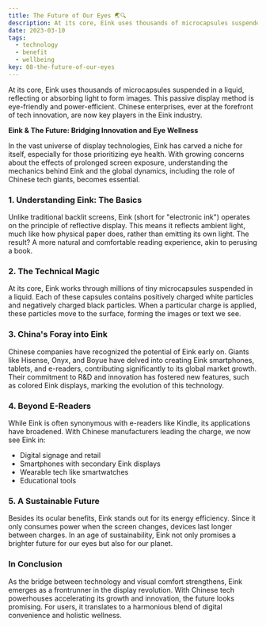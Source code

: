 ```yaml
---
title: The Future of Our Eyes 🌏🔍
description: At its core, Eink uses thousands of microcapsules suspended in a liquid, reflecting or absorbing light to form images. This passive display method is eye-friendly and power-efficient. Chinese enterprises, ever at the forefront of tech innovation, are now key players in the Eink industry.
date: 2023-03-10
tags:
  - technology
  - benefit
  - wellbeing
key: 08-the-future-of-our-eyes
---
```

At its core, Eink uses thousands of microcapsules suspended in a liquid, reflecting or absorbing light to form images. This passive display method is eye-friendly and power-efficient. Chinese enterprises, ever at the forefront of tech innovation, are now key players in the Eink industry.

**Eink & The Future: Bridging Innovation and Eye Wellness**

In the vast universe of display technologies, Eink has carved a niche for itself, especially for those prioritizing eye health. With growing concerns about the effects of prolonged screen exposure, understanding the mechanics behind Eink and the global dynamics, including the role of Chinese tech giants, becomes essential.

### 1. **Understanding Eink: The Basics**

Unlike traditional backlit screens, Eink (short for "electronic ink") operates on the principle of reflective display. This means it reflects ambient light, much like how physical paper does, rather than emitting its own light. The result? A more natural and comfortable reading experience, akin to perusing a book.

### 2. **The Technical Magic**

At its core, Eink works through millions of tiny microcapsules suspended in a liquid. Each of these capsules contains positively charged white particles and negatively charged black particles. When a particular charge is applied, these particles move to the surface, forming the images or text we see.

### 3. **China's Foray into Eink**

Chinese companies have recognized the potential of Eink early on. Giants like Hisense, Onyx, and Boyue have delved into creating Eink smartphones, tablets, and e-readers, contributing significantly to its global market growth. Their commitment to R&D and innovation has fostered new features, such as colored Eink displays, marking the evolution of this technology.

### 4. **Beyond E-Readers**

While Eink is often synonymous with e-readers like Kindle, its applications have broadened. With Chinese manufacturers leading the charge, we now see Eink in:
- Digital signage and retail
- Smartphones with secondary Eink displays
- Wearable tech like smartwatches
- Educational tools

### 5. **A Sustainable Future**

Besides its ocular benefits, Eink stands out for its energy efficiency. Since it only consumes power when the screen changes, devices last longer between charges. In an age of sustainability, Eink not only promises a brighter future for our eyes but also for our planet.

### In Conclusion

As the bridge between technology and visual comfort strengthens, Eink emerges as a frontrunner in the display revolution. With Chinese tech powerhouses accelerating its growth and innovation, the future looks promising. For users, it translates to a harmonious blend of digital convenience and holistic wellness.

